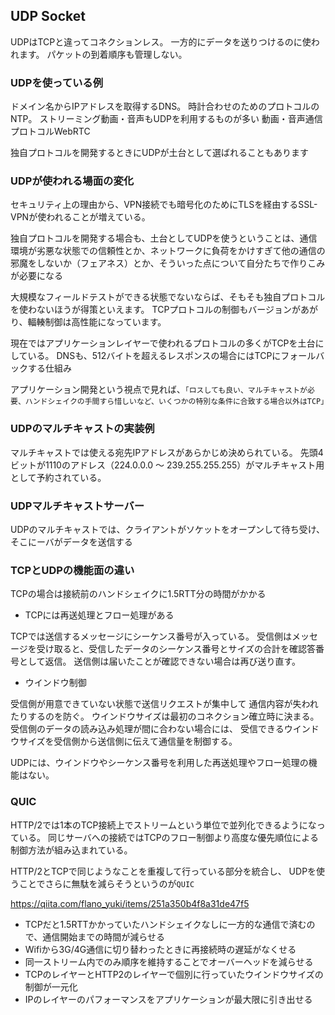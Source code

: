## UDP Socket

UDPはTCPと違ってコネクションレス。
一方的にデータを送りつけるのに使われます。 
パケットの到着順序も管理しない。

### UDPを使っている例

ドメイン名からIPアドレスを取得するDNS。
時計合わせのためのプロトコルのNTP。
ストリーミング動画・音声もUDPを利用するものが多い
動画・音声通信プロトコルWebRTC

独自プロトコルを開発するときにUDPが土台として選ばれることもあります

### UDPが使われる場面の変化

セキュリティ上の理由から、VPN接続でも暗号化のためにTLSを経由するSSL-VPNが使われることが増えている。

独自プロトコルを開発する場合も、土台としてUDPを使うということは、通信環境が劣悪な状態での信頼性とか、ネットワークに負荷をかけすぎて他の通信の邪魔をしないか（フェアネス）とか、そういった点について自分たちで作りこみが必要になる

大規模なフィールドテストができる状態でないならば、そもそも独自プロトコルを使わないほうが得策といえます。 TCPプロトコルの制御もバージョンがあがり、輻輳制御は高性能になっています。

現在ではアプリケーションレイヤーで使われるプロトコルの多くがTCPを土台にしている。
DNSも、512バイトを超えるレスポンスの場合にはTCPにフォールバックする仕組み


アプリケーション開発という視点で見れば、`「ロスしても良い、マルチキャストが必要、ハンドシェイクの手間すら惜しいなど、いくつかの特別な条件に合致する場合以外はTCP」`

### UDPのマルチキャストの実装例

マルチキャストでは使える宛先IPアドレスがあらかじめ決められている。
先頭4ビットが1110のアドレス（224.0.0.0 ～ 239.255.255.255）がマルチキャスト用として予約されている。

 ### UDPマルチキャストサーバー

UDPのマルチキャストでは、クライアントがソケットをオープンして待ち受け、
そこにーバがデータを送信する

### TCPとUDPの機能面の違い
 
TCPの場合は接続前のハンドシェイクに1.5RTT分の時間がかかる

- TCPには再送処理とフロー処理がある

TCPでは送信するメッセージにシーケンス番号が入っている。
受信側はメッセージを受け取ると、受信したデータのシーケンス番号とサイズの合計を確認答番号として返信。
送信側は届いたことが確認できない場合は再び送り直す。

- ウインドウ制御

受信側が用意できていない状態で送信リクエストが集中して
通信内容が失われたりするのを防ぐ。
ウインドウサイズは最初のコネクション確立時に決まる。
受信側のデータの読み込み処理が間に合わない場合には、 
受信できるウインドウサイズを受信側から送信側に伝えて通信量を制御する。

UDPには、ウインドウやシーケンス番号を利用した再送処理やフロー処理の機能はない。

### QUIC

HTTP/2では1本のTCP接続上でストリームという単位で並列化できるようになっている。
同じサーバへの接続ではTCPのフロー制御より高度な優先順位による制御方法が組み込まれている。

HTTP/2とTCPで同じようなことを重複して行っている部分を統合し、
UDPを使うことでさらに無駄を減らそうというのが`QUIC`

https://qiita.com/flano_yuki/items/251a350b4f8a31de47f5


- TCPだと1.5RTTかかっていたハンドシェイクなしに一方的な通信で済むので、通信開始までの時間が減らせる
- Wifiから3G/4G通信に切り替わったときに再接続時の遅延がなくせる
- 同一ストリーム内でのみ順序を維持することでオーバーヘッドを減らせる
- TCPのレイヤーとHTTP2のレイヤーで個別に行っていたウインドウサイズの制御が一元化
- IPのレイヤーのパフォーマンスをアプリケーションが最大限に引き出せる

